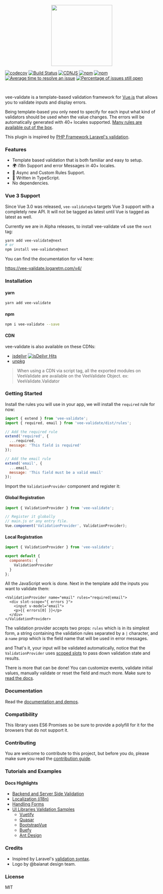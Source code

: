 <p align="center">
  <a href="https://logaretm.github.io/vee-validate/" target="_blank">
    <img width="200" src="https://github.com/logaretm/vee-validate/blob/master/logo.png">
  </a>
</p>

<p align="center">

[![codecov](https://codecov.io/gh/logaretm/vee-validate/branch/master/graph/badge.svg)](https://codecov.io/gh/logaretm/vee-validate)
[![Build Status](https://travis-ci.org/logaretm/vee-validate.svg?branch=master)](https://travis-ci.org/logaretm/vee-validate)
[![CDNJS](https://img.shields.io/cdnjs/v/vee-validate.svg)](https://cdnjs.com/libraries/vee-validate/)
[![npm](https://img.shields.io/npm/dm/vee-validate.svg)](https://npm-stat.com/charts.html?package=vee-validate)
[![npm](https://img.shields.io/npm/v/vee-validate.svg)](https://www.npmjs.com/package/vee-validate)
[![Average time to resolve an issue](http://isitmaintained.com/badge/resolution/logaretm/vee-validate.svg)](http://isitmaintained.com/project/logaretm/vee-validate 'Average time to resolve an issue')
[![Percentage of issues still open](http://isitmaintained.com/badge/open/logaretm/vee-validate.svg)](http://isitmaintained.com/project/logaretm/vee-validate 'Percentage of issues still open')

</p>

<br>

vee-validate is a template-based validation framework for [Vue.js](https://vuejs.org/) that allows you to validate inputs and display errors.

Being template-based you only need to specify for each input what kind of validators should be used when the value changes. The errors will be automatically generated with 40+ locales supported. [Many rules are available out of the box](https://logaretm.github.io/vee-validate/guide/rules.html).

This plugin is inspired by [PHP Framework Laravel's validation](https://laravel.com/).

### Features

- Template based validation that is both familiar and easy to setup.
- 🌍 i18n Support and error Messages in 40+ locales.
- 💫 Async and Custom Rules Support.
- 💪 Written in TypeScript.
- No dependencies.

### Vue 3 Support

Since Vue 3.0 was released, `vee-validate@v4` targets Vue 3 support with a completely new API. It will not be tagged as latest until Vue is tagged as latest as well.

Currently we are in Alpha releases, to install vee-validate v4 use the `next` tag:

```bash
yarn add vee-validate@next
# or
npm install vee-validate@next
```

You can find the documentation for v4 here:

https://vee-validate.logaretm.com/v4/

### Installation

#### yarn

```bash
yarn add vee-validate
```

#### npm

```bash
npm i vee-validate --save
```

#### CDN

vee-validate is also available on these CDNs:

- [jsdelivr](https://cdn.jsdelivr.net/npm/vee-validate@latest/dist/vee-validate.js) [![jsDelivr Hits](https://data.jsdelivr.com/v1/package/npm/vee-validate/badge?style=rounded)](https://www.jsdelivr.com/package/npm/vee-validate)
- [unpkg](https://unpkg.com/vee-validate)

> When using a CDN via script tag, all the exported modules on VeeValidate are available on the VeeValidate Object. ex: VeeValidate.Validator

### Getting Started

Install the rules you will use in your app, we will install the `required` rule for now:

```js
import { extend } from 'vee-validate';
import { required, email } from 'vee-validate/dist/rules';

// Add the required rule
extend('required', {
  ...required,
  message: 'This field is required'
});

// Add the email rule
extend('email', {
  ...email,
  message: 'This field must be a valid email'
});
```

Import the `ValidationProvider` component and register it:

#### Global Registration

```js
import { ValidationProvider } from 'vee-validate';

// Register it globally
// main.js or any entry file.
Vue.component('ValidationProvider', ValidationProvider);
```

#### Local Registration

```js
import { ValidationProvider } from 'vee-validate';

export default {
  components: {
    ValidationProvider
  }
};
```

All the JavaScript work is done. Next in the template add the inputs you want to validate them:

```vue
<ValidationProvider name="email" rules="required|email">
  <div slot-scope="{ errors }">
    <input v-model="email">
    <p>{{ errors[0] }}</p>
  </div>
</ValidationProvider>
```

The validation provider accepts two props: `rules` which is in its simplest form, a string containing the validation rules separated by a `|` character, and a `name` prop which is the field name that will be used in error messages.

and That's it, your input will be validated automatically, notice that the `ValidationProvider` uses [scoped slots](https://vuejs.org/v2/guide/components-slots.html#Scoped-Slots) to pass down validation state and results.

There is more that can be done! You can customize events, validate initial values, manually validate or reset the field and much more. Make sure to [read the docs](https://logaretm.github.io/vee-validate).

### Documentation

Read the [documentation and demos](https://logaretm.github.io/vee-validate/).

### Compatibility

This library uses ES6 Promises so be sure to provide a polyfill for it for the browsers that do not support it.

### Contributing

You are welcome to contribute to this project, but before you do, please make sure you read the [contribution guide](CONTRIBUTING.md).

### Tutorials and Examples

#### Docs Highlights

- [Backend and Server Side Validation](https://logaretm.github.io/vee-validate/advanced/server-side-validation.html)
- [Localization (i18n)](https://logaretm.github.io/vee-validate/guide/localization.html)
- [Handling Forms](https://logaretm.github.io/vee-validate/guide/forms.html)
- [UI Libraries Validation Samples](https://logaretm.github.io/vee-validate/guide/3rd-party-libraries.html)
  - [Vuetify](https://logaretm.github.io/vee-validate/guide/3rd-party-libraries.html#vuetify)
  - [Quasar](https://logaretm.github.io/vee-validate/guide/3rd-party-libraries.html#quasar)
  - [BootstrapVue](https://logaretm.github.io/vee-validate/guide/3rd-party-libraries.html#bootstrapvue)
  - [Buefy](https://logaretm.github.io/vee-validate/guide/3rd-party-libraries.html#buefy)
  - [Ant Design](https://logaretm.github.io/vee-validate/guide/3rd-party-libraries.html#ant-design)

### Credits

- Inspired by Laravel's [validation syntax](https://laravel.com/docs/5.4/validation).
- Logo by @baianat design team.

### License

MIT
